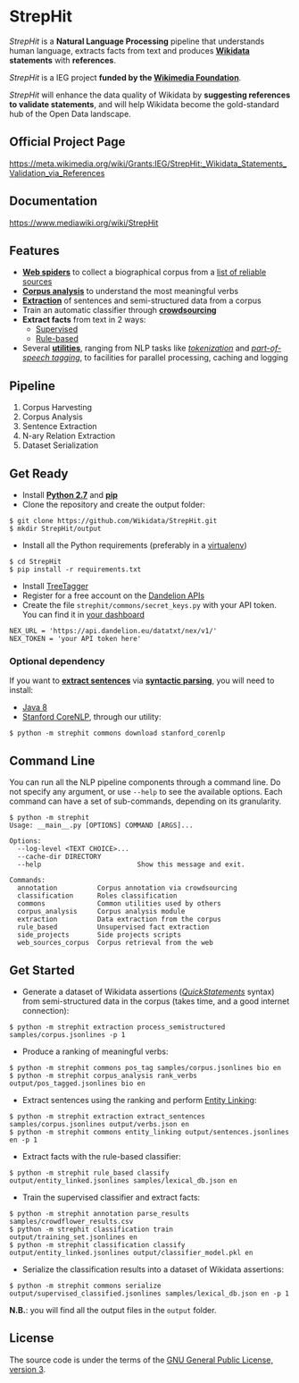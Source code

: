 # StrepHit
*StrepHit* is a **Natural Language Processing** pipeline that understands human language, extracts facts from text and produces **[Wikidata](https://www.wikidata.org/wiki/Wikidata:Main_Page) statements** with **references**.

*StrepHit* is a IEG project **funded by the [Wikimedia Foundation](https://wikimediafoundation.org/wiki/Home)**.

*StrepHit* will enhance the data quality of Wikidata by **suggesting references to validate statements**, and will help Wikidata become the gold-standard hub of the Open Data landscape.

## Official Project Page
https://meta.wikimedia.org/wiki/Grants:IEG/StrepHit:_Wikidata_Statements_Validation_via_References

## Documentation
https://www.mediawiki.org/wiki/StrepHit

## Features
- **[Web spiders](strephit/web_sources_corpus)** to collect a biographical corpus from a [list of reliable sources](https://meta.wikimedia.org/wiki/Grants:IEG/StrepHit:_Wikidata_Statements_Validation_via_References/Timeline#Biographies)
- **[Corpus analysis](strephit/corpus_analysis)** to understand the most meaningful verbs 
- **[Extraction](strephit/extraction)** of sentences and semi-structured data from a corpus
- Train an automatic classifier through **[crowdsourcing](strephit/annotation)**
- **Extract facts** from text in 2 ways:
    - [Supervised](strephit/classification)
    - [Rule-based](strephit/rule_based)
- Several **[utilities](strephit/commons)**, ranging from NLP tasks like *[tokenization](https://en.wikipedia.org/wiki/Tokenization_(lexical_analysis))* and *[part-of-speech tagging](https://en.wikipedia.org/wiki/Part-of-speech_tagging)*, to facilities for parallel processing, caching and logging

## Pipeline
1. Corpus Harvesting
2. Corpus Analysis
3. Sentence Extraction
4. N-ary Relation Extraction
5. Dataset Serialization

## Get Ready
- Install **[Python 2.7](https://www.python.org/downloads/)** and **[pip](https://pip.pypa.io/en/stable/installing/)**
- Clone the repository and create the output folder:
```
$ git clone https://github.com/Wikidata/StrepHit.git
$ mkdir StrepHit/output
```
- Install all the Python requirements (preferably in a [virtualenv](http://docs.python-guide.org/en/latest/dev/virtualenvs/))
```
$ cd StrepHit
$ pip install -r requirements.txt
```
- Install [TreeTagger](http://www.cis.uni-muenchen.de/~schmid/tools/TreeTagger/)
- Register for a free account on the [Dandelion APIs](https://dandelion.eu/accounts/register/?next=/docs/api/datatxt/nex/getting-started/)
- Create the file `strephit/commons/secret_keys.py` with your API token. You can find it in [your dashboard](https://dandelion.eu/profile/dashboard/)
```
NEX_URL = 'https://api.dandelion.eu/datatxt/nex/v1/'
NEX_TOKEN = 'your API token here'
```

### Optional dependency
If you want to **[extract sentences](strephit/extraction/extract_sentences.py)** via __[syntactic parsing](https://en.wikipedia.org/wiki/Parsing)__, you will need to install:
- [Java 8](http://www.java.com/en/download/)
- [Stanford CoreNLP](http://stanfordnlp.github.io/CoreNLP/), through our utility:
```
$ python -m strephit commons download stanford_corenlp
```

## Command Line
You can run all the NLP pipeline components through a command line.
Do not specify any argument, or use `--help` to see the available options.
Each command can have a set of sub-commands, depending on its granularity.
```
$ python -m strephit                                                                             
Usage: __main__.py [OPTIONS] COMMAND [ARGS]...

Options:
  --log-level <TEXT CHOICE>...
  --cache-dir DIRECTORY
  --help                        Show this message and exit.

Commands:
  annotation          Corpus annotation via crowdsourcing
  classification      Roles classification
  commons             Common utilities used by others
  corpus_analysis     Corpus analysis module
  extraction          Data extraction from the corpus
  rule_based          Unsupervised fact extraction
  side_projects       Side projects scripts
  web_sources_corpus  Corpus retrieval from the web
```

## Get Started
- Generate a dataset of Wikidata assertions (*[QuickStatements](https://tools.wmflabs.org/wikidata-todo/quick_statements.php)* syntax) from semi-structured data in the corpus (takes time, and a good internet connection):
```
$ python -m strephit extraction process_semistructured samples/corpus.jsonlines -p 1
```

- Produce a ranking of meaningful verbs:
```
$ python -m strephit commons pos_tag samples/corpus.jsonlines bio en
$ python -m strephit corpus_analysis rank_verbs output/pos_tagged.jsonlines bio en
```

- Extract sentences using the ranking and perform [Entity Linking](https://en.wikipedia.org/wiki/Entity_linking):
```
$ python -m strephit extraction extract_sentences samples/corpus.jsonlines output/verbs.json en
$ python -m strephit commons entity_linking output/sentences.jsonlines en -p 1
```

- Extract facts with the rule-based classifier:
```
$ python -m strephit rule_based classify output/entity_linked.jsonlines samples/lexical_db.json en
```

- Train the supervised classifier and extract facts:
```
$ python -m strephit annotation parse_results samples/crowdflower_results.csv
$ python -m strephit classification train output/training_set.jsonlines en
$ python -m strephit classification classify output/entity_linked.jsonlines output/classifier_model.pkl en
```

- Serialize the classification results into a dataset of Wikidata assertions:
```
$ python -m strephit commons serialize output/supervised_classified.jsonlines samples/lexical_db.json en -p 1
```

**N.B.**: you will find all the output files in the `output` folder.

## License
The source code is under the terms of the [GNU General Public License, version 3](http://www.gnu.org/licenses/gpl.html).

